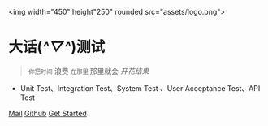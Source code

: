 <img width="450" height"250" rounded src="assets/logo.png">

# 大话(*^▽^*)测试

> <small>你把时间</small> 浪费 <small>在那里 </small> 那里就会 <em>开花结果</em>

- Unit Test、Integration Test、System Test 、User Acceptance Test、API Test

[Mail](mailto:shenjb@thunisoft.com)
[Github](https://github.com/Shen89s/shen89s.github.io)
[Get Started](#大话测试)

